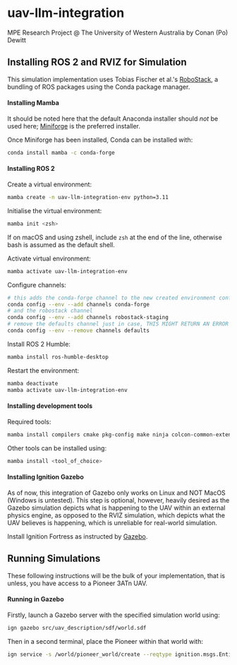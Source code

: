 # uav-llm-integration
MPE Research Project @ The University of Western Australia by Conan (Po) Dewitt

## Installing ROS 2 and RVIZ for Simulation
This simulation implementation uses Tobias Fischer et al.'s [RoboStack](https://robostack.github.io/index.html), a bundling of ROS packages using the Conda package manager.

#### Installing Mamba
It should be noted here that the default Anaconda installer should *not* be used here; [Miniforge](https://github.com/conda-forge/miniforge) is the preferred installer.

Once Miniforge has been installed, Conda can be installed with:
```sh
conda install mamba -c conda-forge
```

#### Installing ROS 2
Create a virtual environment:
```sh
mamba create -n uav-llm-integration-env python=3.11
```

Initialise the virtual environment:
```sh
mamba init <zsh>
```
If on macOS and using zshell, include `zsh` at the end of the line, otherwise bash is assumed as the default shell.

Activate virtual environment:
```sh
mamba activate uav-llm-integration-env
```

Configure channels:
```sh
# this adds the conda-forge channel to the new created environment configuration 
conda config --env --add channels conda-forge
# and the robostack channel
conda config --env --add channels robostack-staging
# remove the defaults channel just in case, THIS MIGHT RETURN AN ERROR if it is not in the list WHICH IS OK
conda config --env --remove channels defaults
```

Install ROS 2 Humble:
```sh
mamba install ros-humble-desktop
```

Restart the environment:
```sh
mamba deactivate
mamba activate uav-llm-integration-env
```

#### Installing development tools
Required tools:
```sh
mamba install compilers cmake pkg-config make ninja colcon-common-extensions catkin_tools rosdep
```

Other tools can be installed using:
```sh
mamba install <tool_of_choice>
```

#### Installing Ignition Gazebo
As of now, this integration of Gazebo only works on Linux and NOT MacOS (Windows is untested). This step is optional, however, heavily desired as the Gazebo simulation depicts what is happening to the UAV within an external physics engine, as opposed to the RVIZ simulation, which depicts what the UAV believes is happening, which is unreliable for real-world simulation.

Install Ignition Fortress as instructed by [Gazebo](https://gazebosim.org/docs/fortress/install_ubuntu/).

## Running Simulations
These following instructions will be the bulk of your implementation, that is unless, you have access to a Pioneer 3ATn UAV.

#### Running in Gazebo
Firstly, launch a Gazebo server with the specified simulation world using:
```sh
ign gazebo src/uav_description/sdf/world.sdf
```

Then in a second terminal, place the Pioneer within that world with:
```sh
ign service -s /world/pioneer_world/create --reqtype ignition.msgs.EntityFactory --reptype ignition.msgs.Boolean --timeout 1000 --req 'sdf_filename: "src/uav_description/urdf/pioneer.urdf", name: "urdf_model"'
```